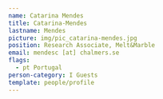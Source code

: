 ```yaml
---
name: Catarina Mendes
title: Catarina-Mendes
lastname: Mendes
picture: img/pic_catarina-mendes.jpg
position: Research Associate, Melt&Marble
email: mendesc [at] chalmers.se
flags:
  - pt Portugal
person-category: I Guests
template: people/profile
---
```

